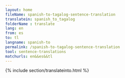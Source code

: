 ```yaml
---
layout: home
fileName: spanish-to-tagalog-sentence-translation
translatein: spanish_to_tagalog
folderName : translate
lang: en
from: es
to: tl
langname: spanish-to
permalink: /spanish-to-tagalog-sentence-translation
tool: sentence-translations
matchurls: en&&es&&tl
---
```

{% include section/translateinto.html %}

